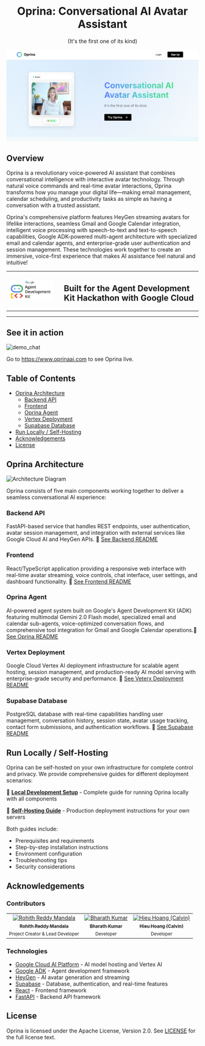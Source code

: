 <div align="Center">

# Oprina: Conversational AI Avatar Assistant

(It's the first one of its kind)

</div>

![Oprina Screenshot](docs/images/Homescreen.png)


## Overview

Oprina is a revolutionary voice-powered AI assistant that combines conversational intelligence with interactive avatar technology. Through natural voice commands and real-time avatar interactions, Oprina transforms how you manage your digital life—making email management, calendar scheduling, and productivity tasks as simple as having a conversation with a trusted assistant.

Oprina's comprehensive platform features HeyGen streaming avatars for lifelike interactions, seamless Gmail and Google Calendar integration, intelligent voice processing with speech-to-text and text-to-speech capabilities, Google ADK-powered multi-agent architecture with specialized email and calendar agents, and enterprise-grade user authentication and session management. These technologies work together to create an immersive, voice-first experience that makes AI assistance feel natural and intuitive!


<div align="center">
<table border="0">
<tr>
<td>
<img src="docs/images/adk_logo.png" alt="Google Agent Development Kit" width="300"/>
</td>
<td style="vertical-align: middle; padding-left: 20px;">
<h2><strong>Built for the Agent Development Kit Hackathon with Google Cloud</strong></h2>
</td>
</tr>
</table>
</div>
</div>

***

## See it in action

![demo_chat](https://github.com/khoj-ai/khoj/blob/master/documentation/assets/img/quadratic_equation_khoj_web.gif?raw=true)

Go to https://www.oprinaai.com to see Oprina live.

## Table of Contents

- [Oprina Architecture](#oprina-architecture)
  - [Backend API](#backend-api)
  - [Frontend](#frontend)
  - [Oprina Agent](#oprina-agent)
  - [Vertex Deployment](#vertex-deployment)
  - [Supabase Database](#supabase-database)
- [Run Locally / Self-Hosting](#run-locally--self-hosting)
- [Acknowledgements](#acknowledgements)
- [License](#license)

## Oprina Architecture

![Architecture Diagram](docs/images/architecture.png)

Oprina consists of five main components working together to deliver a seamless conversational AI experience:

### Backend API
FastAPI-based service that handles REST endpoints, user authentication, avatar session management, and integration with external services like Google Cloud AI and HeyGen APIs. 📖 [See Backend README](./backend/README.md)

### Frontend
React/TypeScript application providing a responsive web interface with real-time avatar streaming, voice controls, chat interface, user settings, and dashboard functionality. 📖 [See Frontend README](./frontend/README.md)

### Oprina Agent
AI-powered agent system built on Google's Agent Development Kit (ADK) featuring multimodal Gemini 2.0 Flash model, specialized email and calendar sub-agents, voice-optimized conversation flows, and comprehensive tool integration for Gmail and Google Calendar operations.📖 [See Oprina README](./oprina/README.md)

### Vertex Deployment
Google Cloud Vertex AI deployment infrastructure for scalable agent hosting, session management, and production-ready AI model serving with enterprise-grade security and performance. 📖 [See Veterx Deployment README](./vertex-deployment/README.md)

### Supabase Database
PostgreSQL database with real-time capabilities handling user management, conversation history, session state, avatar usage tracking, contact form submissions, and authentication workflows. 📖 [See Supabase README](./supabase/README.md)

## Run Locally / Self-Hosting

Oprina can be self-hosted on your own infrastructure for complete control and privacy. We provide comprehensive guides for different deployment scenarios:

📖 **[Local Development Setup](docs/local-setup.md)** - Complete guide for running Oprina locally with all components

🚀 **[Self-Hosting Guide](docs/self-hosting.md)** - Production deployment instructions for your own servers

Both guides include:
- Prerequisites and requirements
- Step-by-step installation instructions
- Environment configuration
- Troubleshooting tips
- Security considerations

## Acknowledgements

### Contributors

<table>
<tr>
    <td align="center">
        <a href="https://github.com/rohith4444">
            <img src="https://github.com/rohith4444.png" width="100px;" alt="Rohith Reddy Mandala"/>
            <br />
            <sub><b>Rohith Reddy Mandala</b></sub>
        </a>
        <br />
        <sub>Project Creator & Lead Developer</sub>
    </td>
  <td align="center">
        <a href="https://github.com/abharathkumarr">
            <img src="https://github.com/abharathkumarr.png" width="100px;" alt="Bharath Kumar"/>
            <br />
            <sub><b>Bharath Kumar</b></sub>
        </a>
        <br />
        <sub>Developer</sub>
    </td>
    <td align="center">
        <a href="https://github.com/calvinhoang203">
            <img src="https://github.com/calvinhoang203.png" width="100px;" alt="Hieu Hoang (Calvin)"/>
            <br />
            <sub><b>Hieu Hoang (Calvin)</b></sub>
        </a>
        <br />
        <sub>Developer</sub>
    </td>
</tr>
</table>

### Technologies
- [Google Cloud AI Platform](https://cloud.google.com/ai-platform) - AI model hosting and Vertex AI
- [Google ADK](https://cloud.google.com/agent-development-kit) - Agent development framework
- [HeyGen](https://heygen.com/) - AI avatar generation and streaming
- [Supabase](https://supabase.com/) - Database, authentication, and real-time features
- [React](https://reactjs.org/) - Frontend framework
- [FastAPI](https://fastapi.tiangolo.com/) - Backend API framework

## License

Oprina is licensed under the Apache License, Version 2.0. See [LICENSE](./LICENSE) for the full license text.
